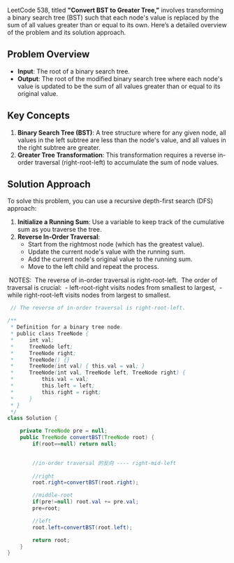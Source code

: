 LeetCode 538, titled **"Convert BST to Greater Tree,"** involves transforming a binary search tree (BST) such that each node's value is replaced by the sum of all values greater than or equal to its own. Here’s a detailed overview of the problem and its solution approach.

## **Problem Overview**

- **Input**: The root of a binary search tree.
- **Output**: The root of the modified binary search tree where each node's value is updated to be the sum of all values greater than or equal to its original value.

## **Key Concepts**

1. **Binary Search Tree (BST)**: A tree structure where for any given node, all values in the left subtree are less than the node's value, and all values in the right subtree are greater.
2. **Greater Tree Transformation**: This transformation requires a reverse in-order traversal (right-root-left) to accumulate the sum of node values.

## **Solution Approach**

To solve this problem, you can use a recursive depth-first search (DFS) approach:

1. **Initialize a Running Sum**: Use a variable to keep track of the cumulative sum as you traverse the tree.
2. **Reverse In-Order Traversal**:
    - Start from the rightmost node (which has the greatest value).
    - Update the current node's value with the running sum.
    - Add the current node's original value to the running sum.
    - Move to the left child and repeat the process.




 NOTES: 
 The reverse of in-order traversal is right-root-left.
 The order of traversal is crucial:
 - left-root-right visits nodes from smallest to largest, 
 - while right-root-left visits nodes from largest to smallest.

```java
 // The reverse of in-order traversal is right-root-left.

/**
 * Definition for a binary tree node.
 * public class TreeNode {
 *     int val;
 *     TreeNode left;
 *     TreeNode right;
 *     TreeNode() {}
 *     TreeNode(int val) { this.val = val; }
 *     TreeNode(int val, TreeNode left, TreeNode right) {
 *         this.val = val;
 *         this.left = left;
 *         this.right = right;
 *     }
 * }
 */
class Solution {

    private TreeNode pre = null;
    public TreeNode convertBST(TreeNode root) {
        if(root==null) return null;
        

        //in-order traversal 的反向 ---- right-mid-left
        
        //right
        root.right=convertBST(root.right);

        //middle-root
        if(pre!=null) root.val += pre.val;
        pre=root;

        //left
        root.left=convertBST(root.left);

        return root;        
    }
}
```